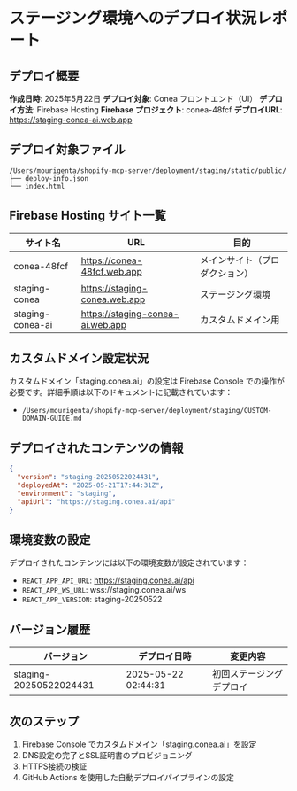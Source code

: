 # ステージング環境へのデプロイ状況レポート

## デプロイ概要

**作成日時**: 2025年5月22日
**デプロイ対象**: Conea フロントエンド（UI）
**デプロイ方法**: Firebase Hosting
**Firebase プロジェクト**: conea-48fcf
**デプロイURL**: https://staging-conea-ai.web.app

## デプロイ対象ファイル

```
/Users/mourigenta/shopify-mcp-server/deployment/staging/static/public/
├── deploy-info.json
└── index.html
```

## Firebase Hosting サイト一覧

| サイト名 | URL | 目的 |
|---------|-----|------|
| conea-48fcf | https://conea-48fcf.web.app | メインサイト（プロダクション） |
| staging-conea | https://staging-conea.web.app | ステージング環境 |
| staging-conea-ai | https://staging-conea-ai.web.app | カスタムドメイン用 |

## カスタムドメイン設定状況

カスタムドメイン「staging.conea.ai」の設定は Firebase Console での操作が必要です。詳細手順は以下のドキュメントに記載されています：

- `/Users/mourigenta/shopify-mcp-server/deployment/staging/CUSTOM-DOMAIN-GUIDE.md`

## デプロイされたコンテンツの情報

```json
{
  "version": "staging-20250522024431",
  "deployedAt": "2025-05-21T17:44:31Z",
  "environment": "staging",
  "apiUrl": "https://staging.conea.ai/api"
}
```

## 環境変数の設定

デプロイされたコンテンツには以下の環境変数が設定されています：

- `REACT_APP_API_URL`: https://staging.conea.ai/api
- `REACT_APP_WS_URL`: wss://staging.conea.ai/ws
- `REACT_APP_VERSION`: staging-20250522

## バージョン履歴

| バージョン | デプロイ日時 | 変更内容 |
|-----------|------------|---------|
| staging-20250522024431 | 2025-05-22 02:44:31 | 初回ステージングデプロイ |

## 次のステップ

1. Firebase Console でカスタムドメイン「staging.conea.ai」を設定
2. DNS設定の完了とSSL証明書のプロビジョニング
3. HTTPS接続の検証
4. GitHub Actions を使用した自動デプロイパイプラインの設定